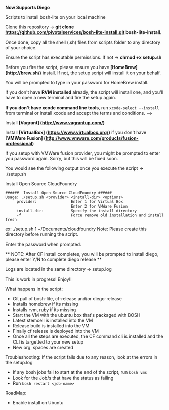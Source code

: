 **Now Supports Diego**

Scripts to install bosh-lite on your local machine

Clone this repository -> **git clone https://github.com/pivotalservices/bosh-lite-install.git bosh-lite-install**.

Once done, copy all the shell (.sh) files from scripts folder to any directory of your choice.

Ensure the script has executable permissions. If not -> **chmod +x setup.sh**

Before you fire the script, please ensure you have **[HomeBrew] (http://brew.sh/)** install. If not, the setup script will install it on your behalf.

You will be prompted to type in your password for HomeBrew install.

If you don't have **RVM installed** already, the script will install one, and you'll have to open a new terminal and fire the setup again.

**If you don't have xcode command line tools**, run `xcode-select --install` from terminal or install xcode and accept the terms and conditions. -->

Install **[Vagrant] (http://www.vagrantup.com/)**

Install **[VirtualBox] (https://www.virtualbox.org/)** if you don't have **[VMWare Fusion] (http://www.vmware.com/products/fusion-professional)**

If you setup with VMWare fusion provider, you might be prompted to enter you password again. Sorry, but this will be fixed soon.

You would see the following output once you execute the script -> ./setup.sh

Install Open Source CloudFoundry

```
######  Install Open Source CloudFoundry ######
Usage: ./setup.sh <provider> <install-dir> <options>
	 provider: 		         Enter 1 for Virtual Box
							 Enter 2 for VMWare Fusion
	 install-dir: 		     Specify the install directory
	 -f 			         Force remove old installation and install fresh
```

ex: ./setup.sh 1 ~/Documents/cloudfoundry
Note: Please create this directory before running the script.

Enter the password when prompted.

** NOTE: After CF install completes, you will be prompted to install diego, please enter Y/N to complete diego release **

Logs are located in the same directory -> setup.log

This is work in progress! Enjoy!!

What happens in the script:
* Git pull of bosh-lite, cf-release and/or diego-release
* Installs homebrew if its missing
* Installs rvm, ruby if its missing
* Start the VM with the ubuntu box that's packaged with BOSH
* Latest stemcell is installed into the VM
* Release build is installed into the VM
* Finally cf release is deployed into the VM
* Once all the steps are executed, the CF command cli is installed and the CLI is targetted to your new setup
* New org, spaces are created

Troubleshooting:
If the script fails due to any reason, look at the errors in the setup.log
* If any bosh jobs fail to start at the end of the script, run `bosh vms`
* Look for the Job/s that have the status as failing
* Run `bosh restart <job-name>`

RoadMap:
* Enable install on Ubuntu

